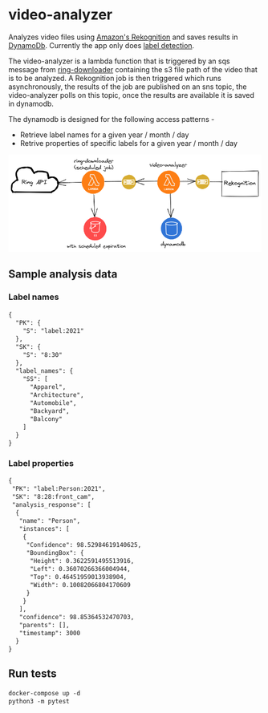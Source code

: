 # video-analyzer
Analyzes video files using [Amazon's Rekognition](https://aws.amazon.com/rekognition/) and saves results in [DynamoDb](https://aws.amazon.com/dynamodb/). Currently the app only does [label detection](https://docs.aws.amazon.com/rekognition/latest/dg/labels.html).

The video-analyzer is a lambda function that is triggered by an sqs message from [ring-downloader](https://github.com/sharathgopinath/ring-downloader) containing the s3 file path of the video that is to be analyzed. A Rekognition job is then triggered which runs asynchronously, the results of the job are published on an sns topic, the video-analyzer polls on this topic, once the results are available it is saved in dynamodb.

The dynamodb is designed for the following access patterns - 
* Retrieve label names for a given year / month / day
* Retrive properties of specific labels for a given year / month / day 

<img src=".img/architecture.png" width="700">

## Sample analysis data
### Label names
```
{
  "PK": {
    "S": "label:2021"
  },
  "SK": {
    "S": "8:30"
  },
  "label_names": {
    "SS": [
      "Apparel",
      "Architecture",
      "Automobile",
      "Backyard",
      "Balcony"
    ]
  }
}
```

### Label properties
```
{
 "PK": "label:Person:2021",
 "SK": "8:28:front_cam",
 "analysis_response": [
  {
   "name": "Person",
   "instances": [
    {
     "Confidence": 98.52984619140625,
     "BoundingBox": {
      "Height": 0.3622591495513916,
      "Left": 0.36070266366004944,
      "Top": 0.46451959013938904,
      "Width": 0.10082066804170609
     }
    }
   ],
   "confidence": 98.85364532470703,
   "parents": [],
   "timestamp": 3000
  }
}
```

## Run tests
```
docker-compose up -d
python3 -m pytest
```